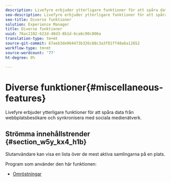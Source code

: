 ```yaml
---
description: Livefyre erbjuder ytterligare funktioner för att spåra data från webbplatsbesökare och synkronisera med sociala medienätverk.
seo-description: Livefyre erbjuder ytterligare funktioner för att spåra data från webbplatsbesökare och synkronisera med sociala medienätverk.
seo-title: Diverse funktioner
solution: Experience Manager
title: Diverse funktioner
uuid: 76ac2102-622d-48d3-8b1d-6ca6c90c806a
translation-type: tm+mt
source-git-commit: 67aeb3de964473b326c88c3a3f81ff48a6a12652
workflow-type: tm+mt
source-wordcount: '77'
ht-degree: 0%

---
```



# Diverse funktioner{#miscellaneous-features}

Livefyre erbjuder ytterligare funktioner för att spåra data från webbplatsbesökare och synkronisera med sociala medienätverk.

## Strömma innehållstrender {#section_w5y_kx4_h1b}

Slutanvändare kan visa en lista över de mest aktiva samlingarna på en plats.

Program som använder den här funktionen:

* [Omröstningar](../c-about-apps/c-polls-app/c-polls-app.md#c_polls_app)

